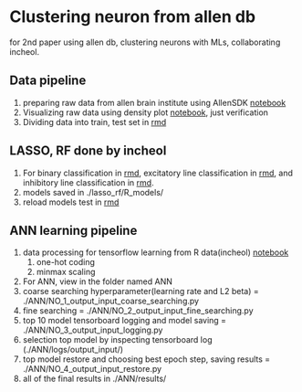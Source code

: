 # Clustering neuron from allen db

for 2nd paper using allen db, clustering neurons with MLs, collaborating incheol.

## Data pipeline

1. preparing raw data from allen brain institute using AllenSDK [notebook](./Data_prep/allen_data_download_2018FEB.ipynb)
1. Visualizing raw data using density plot [notebook](./Data_prep/allen_data_visualize.ipynb), just verification
1. Dividing data into train, test set in [rmd](./Data_prep/dividing_data.Rmd)

## LASSO, RF done by incheol

1. For binary classification in [rmd](./lasso_rf/binary_model.Rmd), excitatory line classification in [rmd](./lasso_rf/eline_model.Rmd), and inhibitory line classification in [rmd](./lasso_rf/iline_model.Rmd).
1. models saved in ./lasso_rf/R_models/
1. reload models test in [rmd](./lasso_rf/reload_model_test.Rmd)

## ANN learning pipeline

1. data processing for tensorflow learning from R data(incheol) [notebook](./Data_prep/data_processing_for_ANN_180227.ipynb)
    1. one-hot coding
    1. minmax scaling
1. For ANN, view in the folder named ANN
1. coarse searching hyperparameter(learning rate and L2 beta) = ./ANN/NO_1_output_input_coarse_searching.py
1. fine searching = ./ANN/NO_2_output_input_fine_searching.py
1. top 10 model tensorboard logging and model saving = ./ANN/NO_3_output_input_logging.py
1. selection top model by inspecting tensorboard log (./ANN/logs/output_input/)
1. top model restore and choosing best epoch step, saving results = ./ANN/NO_4_output_input_restore.py
1. all of the final results in ./ANN/results/

